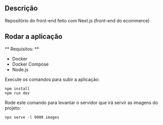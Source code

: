 ## Descrição

Repositório do front-end feito com Next.js (front-end do ecommerce)

## Rodar a aplicação

** Requisitos: **

- Docker
- Docker Compose
- Node.js


Execute os comandos para subir a aplicação:

```
npm install
npm run dev
```

Rode este comando para levantar o servidor que irá servir as imagens do projeto:

```
npx serve -l 9000 images
```
